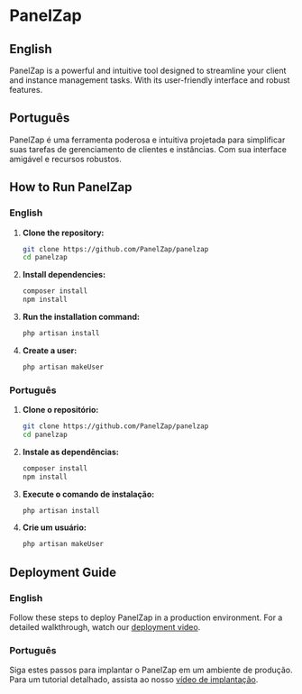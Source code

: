 # PanelZap

## English
PanelZap is a powerful and intuitive tool designed to streamline your client and instance management tasks. With its user-friendly interface and robust features.

## Português
PanelZap é uma ferramenta poderosa e intuitiva projetada para simplificar suas tarefas de gerenciamento de clientes e instâncias. Com sua interface amigável e recursos robustos.

## How to Run PanelZap

### English

1. **Clone the repository:**
    ```bash
    git clone https://github.com/PanelZap/panelzap
    cd panelzap
    ```

2. **Install dependencies:**
    ```bash
    composer install
    npm install
    ```

3. **Run the installation command:**
    ```bash
    php artisan install
    ```

4. **Create a user:**
    ```bash
    php artisan makeUser
    ```

### Português

1. **Clone o repositório:**
    ```bash
    git clone https://github.com/PanelZap/panelzap
    cd panelzap
    ```

2. **Instale as dependências:**
    ```bash
    composer install
    npm install
    ```

3. **Execute o comando de instalação:**
    ```bash
    php artisan install
    ```

4. **Crie um usuário:**
    ```bash
    php artisan makeUser
    ```

## Deployment Guide

### English

Follow these steps to deploy PanelZap in a production environment. For a detailed walkthrough, watch our [deployment video](https://www.youtube.com/watch?v=frFe-enogq0&t=1s).

### Português

Siga estes passos para implantar o PanelZap em um ambiente de produção. Para um tutorial detalhado, assista ao nosso [vídeo de implantação](https://www.youtube.com/watch?v=frFe-enogq0&t=1s).